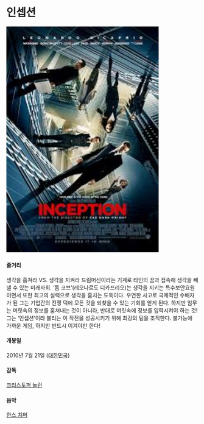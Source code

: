 # 인셉션

<img src="https://github.com/GeekInTheClass/MyFavoriteMovies/blob/master/img/Inception.jpeg" width="400px"/>

#### 줄거리

생각을 훔쳐라 VS. 생각을 지켜라 드림머신이라는 기계로 타인의 꿈과 접속해 생각을 빼낼 수 있는 미래사회. ‘돔 코브’(레오나르도 디카프리오)는 생각을 지키는 특수보안요원이면서 또한 최고의 실력으로 생각을 훔치는 도둑이다. 우연한 사고로 국제적인 수배자가 된 그는 기업간의 전쟁 덕에 모든 것을 되찾을 수 있는 기회를 얻게 된다. 하지만 임무는 머릿속의 정보를 훔쳐내는 것이 아니라, 반대로 머릿속에 정보를 입력시켜야 하는 것! 그는 ‘인셉션’이라 불리는 이 작전을 성공시키기 위해 최강의 팀을 조직한다. 불가능에 가까운 게임, 하지만 반드시 이겨야만 한다!

#### 개봉일

2010년 7월 21일 ([대한민국](https://www.google.co.kr/search?biw=1280&bih=703&q=%EB%8C%80%ED%95%9C%EB%AF%BC%EA%B5%AD&stick=H4sIAAAAAAAAAOPgE-LSz9U3MDMzLMwxVuIAswtTjLWMspOt9NMyc3LBhFVJRmpiSVFmcmKOQlFqemZ-nkJieWJRKpCTk5pYnKqQkliSCgD4DLxCTAAAAA&sa=X&ved=0ahUKEwjH3dPRtdrSAhVKhrwKHWbnB6wQmxMIngEoATAW))

#### 감독

[크리스토퍼 놀런](https://www.google.co.kr/search?biw=1280&bih=703&q=%ED%81%AC%EB%A6%AC%EC%8A%A4%ED%86%A0%ED%8D%BC+%EB%86%80%EB%9E%80&stick=H4sIAAAAAAAAAOPgE-LSz9U3MDMzLMwxVuIEsQ0tTFJKtMSyk6300zJzcsGEVUpmUWpySX4RAFv7ir4xAAAA&sa=X&ved=0ahUKEwjH3dPRtdrSAhVKhrwKHWbnB6wQmxMIogEoATAX)

#### 음악

[한스 치머](https://www.google.co.kr/search?biw=1280&bih=703&q=%ED%95%9C%EC%8A%A4+%EC%A7%90%EB%A8%B8&stick=H4sIAAAAAAAAAOPgE-LSz9U3MDMzLMwxVuIEsQ1NDUrMtISzk6300zJzcsGEVW5pcWYyANmJT2suAAAA&sa=X&ved=0ahUKEwjH3dPRtdrSAhVKhrwKHWbnB6wQmxMIpgEoATAY)

